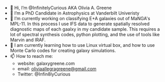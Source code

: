 - 👋 Hi, I’m @InfinitelyCurious AKA Olivia A. Greene
- 👀 I’m a PhD Candidate in Astrophysics at Vanderbilt Univeristy
- 🌱 I’m currently working on classifying E+A galaxies out of MaNGA's MPL-11. In this process I use IFS data to generate spatially resolved diagnostic maps
     of each gaalxy in my candidate sample. This requires a lot of spectral synthesis codes, python plotting, and the use of tools like Marvin and IRAF. 
- 🌱 I am currently learning how to use Linux virtual box, and how to use Monte Carlo codes for creating galaxy simulations. 
- 📫 How to reach me:
    - website: galaxygreene.com
    - email:   oliviaallegragreene@gmail.com
    - Twitter: @Infin8lyCurious

